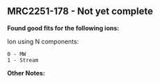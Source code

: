 ## MRC2251-178 - Not yet complete
**Found good fits for the following ions:**

Ion using N components:
```
0 - MW
1 - Stream
```


**Other Notes:**

